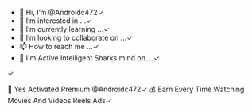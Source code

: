 - 👋 Hi, I’m @Androidc472✓
- 👀 I’m interested in ...✓
- 🌱 I’m currently learning ...✓
- 💞️ I’m looking to collaborate on ...✓
- 📫 How to reach me ...✓
- 🧠 I'm  Active Intelligent Sharks mind on....✓
<!---✓
Androidc472/Androidc472 is a ✨ special ✨ repository because its `README.md` (this file) appears on your GitHub profile.
You can click the Preview link to take a look at your changes.
--->✓
🔰 Yes Activated Premium @Androidc472✓
💰 Earn  Every Time Watching Movies And Videos Reels Ads✓
